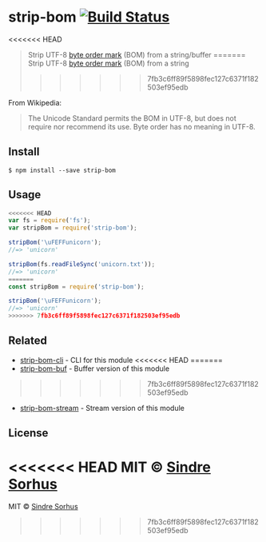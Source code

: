 # strip-bom [![Build Status](https://travis-ci.org/sindresorhus/strip-bom.svg?branch=master)](https://travis-ci.org/sindresorhus/strip-bom)

<<<<<<< HEAD
> Strip UTF-8 [byte order mark](http://en.wikipedia.org/wiki/Byte_order_mark#UTF-8) (BOM) from a string/buffer
=======
> Strip UTF-8 [byte order mark](http://en.wikipedia.org/wiki/Byte_order_mark#UTF-8) (BOM) from a string
>>>>>>> 7fb3c6ff89f5898fec127c6371f182503ef95edb

From Wikipedia:

> The Unicode Standard permits the BOM in UTF-8, but does not require nor recommend its use. Byte order has no meaning in UTF-8.


## Install

```
$ npm install --save strip-bom
```


## Usage

```js
<<<<<<< HEAD
var fs = require('fs');
var stripBom = require('strip-bom');

stripBom('\uFEFFunicorn');
//=> 'unicorn'

stripBom(fs.readFileSync('unicorn.txt'));
//=> 'unicorn'
=======
const stripBom = require('strip-bom');

stripBom('\uFEFFunicorn');
//=> 'unicorn'
>>>>>>> 7fb3c6ff89f5898fec127c6371f182503ef95edb
```


## Related

- [strip-bom-cli](https://github.com/sindresorhus/strip-bom-cli) - CLI for this module
<<<<<<< HEAD
=======
- [strip-bom-buf](https://github.com/sindresorhus/strip-bom-buf) - Buffer version of this module
>>>>>>> 7fb3c6ff89f5898fec127c6371f182503ef95edb
- [strip-bom-stream](https://github.com/sindresorhus/strip-bom-stream) - Stream version of this module


## License

<<<<<<< HEAD
MIT © [Sindre Sorhus](http://sindresorhus.com)
=======
MIT © [Sindre Sorhus](https://sindresorhus.com)
>>>>>>> 7fb3c6ff89f5898fec127c6371f182503ef95edb
